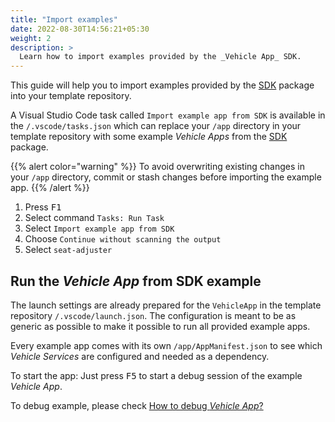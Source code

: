 ```yaml
---
title: "Import examples"
date: 2022-08-30T14:56:21+05:30
weight: 2
description: >
  Learn how to import examples provided by the _Vehicle App_ SDK.
---
```


This guide will help you to import examples provided by the [SDK](https://github.com/eclipse-velocitas/vehicle-app-python-sdk/tree/main/examples/seat-adjuster) package into your template repository.

A Visual Studio Code task called `Import example app from SDK` is available in the `/.vscode/tasks.json` which can replace your `/app` directory in your template repository with some example _Vehicle Apps_ from the [SDK](https://github.com/eclipse-velocitas/vehicle-app-python-sdk/tree/main/examples) package.

{{% alert color="warning" %}}
To avoid overwriting existing changes in your `/app` directory, commit or stash changes before importing the example app.
{{% /alert %}}

1. Press <kbd>F1</kbd>
2. Select command `Tasks: Run Task`
3. Select `Import example app from SDK`
4. Choose `Continue without scanning the output`
5. Select `seat-adjuster`

## Run the _Vehicle App_ from SDK example

The launch settings are already prepared for the `VehicleApp` in the template repository `/.vscode/launch.json`. The configuration is meant to be as generic as possible to make it possible to run all provided example apps.

Every example app comes with its own `/app/AppManifest.json` to see which _Vehicle Services_ are configured and needed as a dependency.

To start the app:
Just press <kbd>F5</kbd> to start a debug session of the example _Vehicle App_.

To debug example, please check [How to debug _Vehicle App_?](/docs/tutorials/quickstart#how-to-debug-_vehicle-app_)
